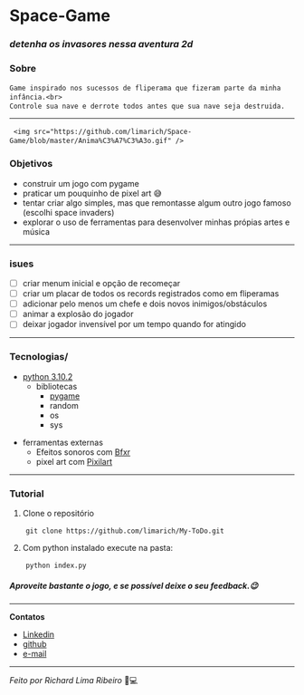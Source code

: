 # Space-Game
### _detenha os invasores nessa aventura 2d_


### Sobre
    Game inspirado nos sucessos de fliperama que fizeram parte da minha infância.<br>
    Controle sua nave e derrote todos antes que sua nave seja destruida.
-----
     <img src="https://github.com/limarich/Space-Game/blob/master/Anima%C3%A7%C3%A3o.gif" />
    
### Objetivos
- construir um jogo com pygame 
- praticar um pouquinho de pixel art 😅
- tentar criar algo simples, mas que remontasse algum outro jogo famoso (escolhi space invaders)
- explorar o uso de ferramentas para desenvolver minhas própias artes e música
------

### isues 

- [ ] criar menum inicial e opção de recomeçar
- [ ] criar um placar de todos os records registrados como em fliperamas
- [ ] adicionar pelo menos um chefe e dois novos inimigos/obstáculos
- [ ] animar a explosão do jogador
- [ ] deixar jogador invensível por um tempo quando for atingido

----
### Tecnologias/ 
*  [python 3.10.2](https://www.python.org/)
    - bibliotecas
      - [ pygame ](https://www.pygame.org/docs/)
      - random
      - os
      - sys
- ferramentas externas
    - Efeitos sonoros com [Bfxr](https://www.bfxr.net/)
    - pixel art com [Pixilart](https://www.pixilart.com/)
-----
### Tutorial

1. Clone o repositório
```
    git clone https://github.com/limarich/My-ToDo.git 
```
2. Com python instalado execute na pasta:
```
    python index.py
```
##### _Aproveite bastante o jogo, e se possível deixe o seu feedback.😉_
---

**Contatos** 
- [Linkedin](https://www.linkedin.com/in/richard-lima-488b451a8/)
- [github](https://github.com/limarich/)
- [e-mail](mailto:richard.esclima@gmail.com)
------------

_Feito por Richard Lima Ribeiro_ 👦💻
